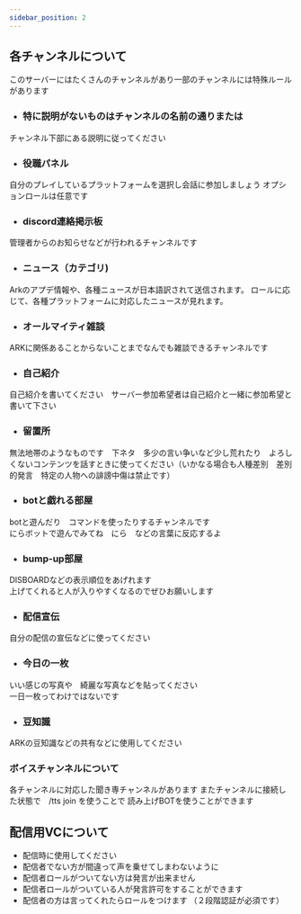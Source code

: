 ```yaml
---
sidebar_position: 2
---
```


## 各チャンネルについて
このサーバーにはたくさんのチャンネルがあり一部のチャンネルには特殊ルールがあります
- <h3>特に説明がないものはチャンネルの名前の通りまたは   
チャンネル下部にある説明に従ってください</h3>

- <h3>役職パネル</h3>   
自分のプレイしているプラットフォームを選択し会話に参加しましょう
オプションロールは任意です

- <h3>discord連絡掲示板</h3>  
管理者からのお知らせなどが行われるチャンネルです

- <h3>ニュース（カテゴリ)</h3>
Arkのアプデ情報や、各種ニュースが日本語訳されて送信されます。 ロールに応じて、各種プラットフォームに対応したニュースが見れます。

- <h3>オールマイティ雑談</h3>   
ARKに関係あることからないことまでなんでも雑談できるチャンネルです

- <h3>自己紹介</h3>   
自己紹介を書いてください　サーバー参加希望者は自己紹介と一緒に参加希望と書いて下さい

- <h3>留置所</h3>   
無法地帯のようなものです　下ネタ　多少の言い争いなど少し荒れたり　よろしくないコンテンツを話すときに使ってください（いかなる場合も人種差別　差別的発言　特定の人物への誹謗中傷は禁止です）

- <h3>botと戯れる部屋</h3>   
botと遊んだり　コマンドを使ったりするチャンネルです  
にらボットで遊んでみてね　にら　などの言葉に反応するよ

- <h3>bump-up部屋</h3>   
DISBOARDなどの表示順位をあげれます  
上げてくれると人が入りやすくなるのでぜひお願いします

- <h3>配信宣伝</h3>   
自分の配信の宣伝などに使ってください

- <h3>今日の一枚</h3>   
いい感じの写真や　綺麗な写真などを貼ってください  
一日一枚ってわけではないです

- <h3>豆知識</h3>   
ARKの豆知識などの共有などに使用してください

<h3>ボイスチャンネルについて</h3>

各チャンネルに対応した聞き専チャンネルがあります
またチャンネルに接続した状態で　/tts join  を使うことで 読み上げBOTを使うことができます

## 配信用VCについて 
- 配信時に使用してください
- 配信者でない方が間違って声を乗せてしまわないように
- 配信者ロールがついてない方は発言が出来ません
- 配信者ロールがついている人が発言許可をすることができます
- 配信者の方は言ってくれたらロールをつけます
（２段階認証が必須です） 